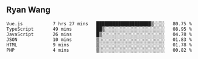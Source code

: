 ## Ryan Wang

<!--START_SECTION:waka-->

```text
Vue.js           7 hrs 27 mins   ████████████████████▒░░░░   80.75 %
TypeScript       49 mins         ██▒░░░░░░░░░░░░░░░░░░░░░░   08.95 %
JavaScript       26 mins         █▒░░░░░░░░░░░░░░░░░░░░░░░   04.78 %
JSON             10 mins         ▒░░░░░░░░░░░░░░░░░░░░░░░░   01.83 %
HTML             9 mins          ▒░░░░░░░░░░░░░░░░░░░░░░░░   01.78 %
PHP              4 mins          ▒░░░░░░░░░░░░░░░░░░░░░░░░   00.82 %
```

<!--END_SECTION:waka-->
